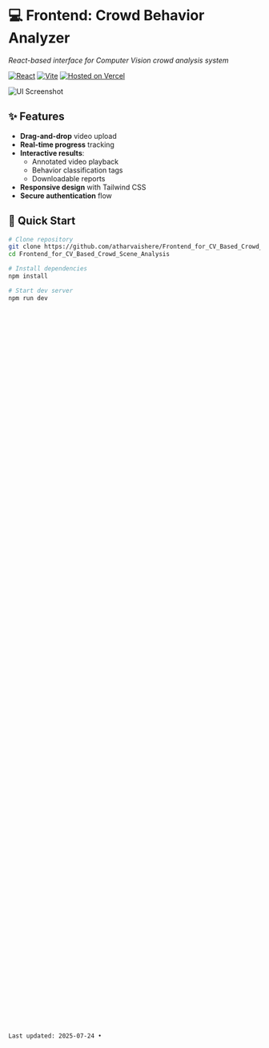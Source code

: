 # 💻 Frontend: Crowd Behavior Analyzer
*React-based interface for Computer Vision crowd analysis system*

[![React](https://img.shields.io/badge/React-20232A?style=flat&logo=react&logoColor=61DAFB)](https://reactjs.org/)
[![Vite](https://img.shields.io/badge/Vite-B73BFE?style=flat&logo=vite&logoColor=FFD62E)](https://vitejs.dev/)
[![Hosted on Vercel](https://img.shields.io/badge/Vercel-000000?style=flat&logo=vercel&logoColor=white)](https://vercel.com)

![UI Screenshot](https://i.imgur.com/your-screenshot-url.png)

## ✨ Features
- **Drag-and-drop** video upload
- **Real-time progress** tracking
- **Interactive results**:
  - Annotated video playback
  - Behavior classification tags
  - Downloadable reports
- **Responsive design** with Tailwind CSS
- **Secure authentication** flow

## 🚀 Quick Start
```bash
# Clone repository
git clone https://github.com/atharvaishere/Frontend_for_CV_Based_Crowd_Scene_Analysis.git
cd Frontend_for_CV_Based_Crowd_Scene_Analysis

# Install dependencies
npm install

# Start dev server
npm run dev








































































































Last updated: 2025-07-24 •